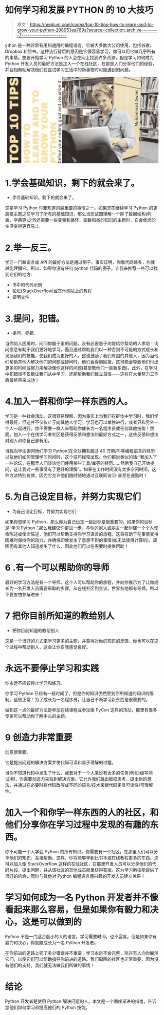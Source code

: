 # 如何学习和发展 PYTHON 的 10 大技巧

> 原文：<https://medium.com/codex/top-10-tips-how-to-learn-and-to-grow-your-python-208953ea769a?source=collection_archive---------7----------------------->

ython 是一种非常有用和通用的编程语言。它被大多数大公司使用，包括谷歌、Dropbox 和脸书。这种流行背后的原因是它很容易学习，你可以用它做几乎所有的事情。想要开始学习 Python 的人会在网上找到许多资源，但是学习如何成为 Python 开发人员的最好方法是加入一个在线社区，在那里人们分享他们的经验，并互相帮助解决他们在尝试学习生活中的新事物时可能遇到的问题。

![](img/ab031477343d8f15bd5218d7ad1bdd66.png)

# 1.学会基础知识，剩下的就会来了。

*   学会基础知识，剩下的就会来了。

这是学习 Python 时要知道的最重要的事情之一。如果您在继续学习 Python 的更高级主题之前学习了所有的基础知识，那么当您试图理解一个除了数据结构(列表、字典等)之外还需要一些变量和循环、函数和类的知识的主题时，它会使您的生活变得更容易。).

# 2.举一反三。

学习一门新语言或 API 的最好方法是通过例子。事实证明，你看代码越多，你就越能理解它。所以，如果你没有任何 python 代码的例子，让我来推荐一些可以找到它们的地方:

*   书中的代码示例
*   论坛(StackOverflow)或其他网站上的教程
*   证明文件

# 3.提问，犯错。

*   提问，犯错。

当你陷入困境时，问问你脑子里的问题。没有必要羞于向能给你帮助的人求助！询问信息有助于我们更好地学习，而且通过帮助我们以一种否则不可能的方式成长和发展我们的技能，使我们成为更好的人。这也鼓励了我们周围的其他人，因为当他们帮助其他人解决他们的问题或疑问时，他们会得到回报，这可能会导致他们付出更多的时间或努力来解决像你这样的问题(甚至教他们一些新东西)。此外，在学习中犯错误不仅能让我们从中学习，还能帮助我们建立自信——这将在大量努力工作后最终带来成功！

# 4.加入一群和你学一样东西的人。

学习是一种社会活动。这很容易理解，因为事实上当我们在群体中学习时，我们学得最好，但这并不仅仅止于向其他人学习。学习也可以单独进行，或者只和另外一个人一起进行。你不需要一群人来帮助你成长为一名程序员或任何其他技能！然而，加入一个在线学习者社区是获得反馈和想法的最好方式之一，这些反馈和想法对别人和你自己都有用。

当我向学生询问他们学习 Python(在全球拥有超过 40 万用户)等编程语言的经历以及他们如何管理学习时间时，这个技巧经常出现。他们都说类似的话:“我加入了一些论坛，在那里人们谈论他们使用某些工具/库等的经历……然后我自己开始提问，这让我对一些事情有了更好的理解”。如果在工作时间没有太多空闲时间，这种方法特别有效，因为它允许他们随时随地通过互联网访问-甚至在通勤时！

# 5.为自己设定目标，并努力实现它们

*   为自己设定目标，并努力实现它们

如果你想学习 Python，那么你为自己设定一些目标是很重要的。如果你的目标是“学习 Python ”,那么我建议你更进一步，与你的家人或朋友一起创建一个个人使命陈述或使命陈述，他们可以帮助支持你学习语言的旅程。这将有助于在事情变得困难时保持你的动力，并确保即使发生了意想不到的事情(如无法使用计算机)，周围仍有其他人知道发生了什么，因此他们可以在需要时提供帮助！

# 6 .有一个可以帮助你的导师

最好的学习方法是有一个导师。这个人可以帮助你的旅程，并向你展示为了让你成长为一名开发人员需要采取的步骤。从在线社区到会议，世界各地都有导师，所以不要害怕参与进来！

# 7 把你目前所知道的教给别人

*   把你目前知道的教给别人

这是一个很好的方式来学习更多的主题，并获得对你的知识的反馈。你也可以在这个过程中帮助别人，这会让你自我感觉良好。

# 永远不要停止学习和实践

你永远不应该停止学习和练习。

你学习 Python 已经有一段时间了，但是你的知识仍然受到你所知道的知识的限制。这很正常！为了成长为一名程序员，让自己不断学习新东西是很重要的。

做到这一点的最好方法是参加在线课程或参加像 PyCon 这样的活动，那里有很多专家可以帮助你了解手头的主题。

# 9 创造力非常重要

创意很重要。

它是提出问题的解决方案并使代码可读和易于理解的过程。

当你不知道代码中发生了什么，或者对于一个人来说有太多的任务(例如:编写测试)时，你需要创造力来找到解决方案。它允许我们跳出框框思考，提出新的想法，并通过在必要时将代码改写成不同的语言/技术来使代码更具可读性/可理解性。

# 加入一个和你学一样东西的人的社区，和他们分享你在学习过程中发现的有趣的东西。

你不可能一个人学会 Python 的所有知识。你需要有一个社区，在那里人们可以分享他们的知识，互相帮助。这样，你将能够学到比书本或在线教程更多的东西。您可以加入像 StackOverflow 这样的在线社区，在那里开发人员可以分享他们的代码片段，提出问题，并从该社区的其他成员那里获得答案。这为学习新技能提供了很好的机会，同时与其他对 Python 编程语言感兴趣的开发人员建立关系！

# 学习如何成为一名 Python 开发者并不像看起来那么容易，但是如果你有毅力和决心，这是可以做到的

Python 不是一门适合胆小的人的语言。学习需要时间，也不容易，但是如果你有毅力和决心，你就能成长为一名 Python 开发者。

在你前进的道路上犯了多少错误并不重要；学习永远不会完整，除非有人向你展示它们，以便它们可以帮助指导你前进的道路。我们周围的社区也非常重要，因为没有他们的支持，我们就无法做我们所做的事情！

# 结论

Python 开发者是使用 Python 解决问题的人。本文是一个循序渐进的指南，告诉您他们如何学习和提高他们的 Python 技能。